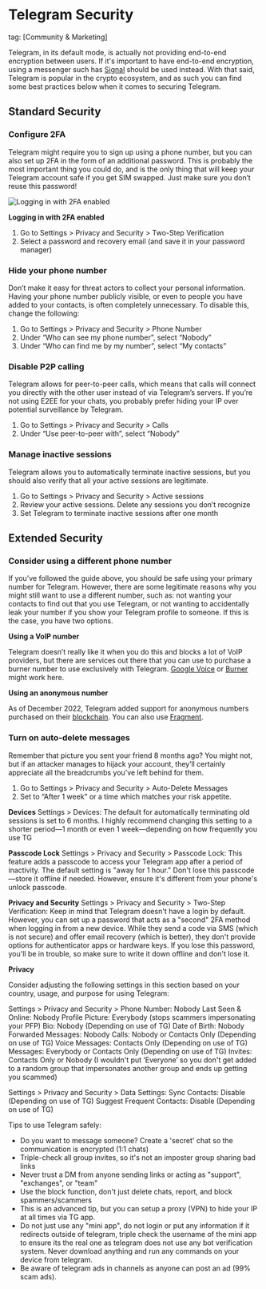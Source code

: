# Telegram Security
tag: [Community & Marketing]

Telegram, in its default mode, is actually not providing end-to-end encryption between users. If it's important to have end-to-end encryption, using a messenger such has [Signal](https://signal.org/) should be used instead. With that said, Telegram is popular in the crypto ecosystem, and as such you can find some best practices below when it comes to securing Telegram.

## Standard Security

### Configure 2FA

Telegram might require you to sign up using a phone number, but you can also set up 2FA in the form of an additional password. This is probably the most important thing you could do, and is the only thing that will keep your Telegram account safe if you get SIM swapped. Just make sure you don’t reuse this password!

![*Logging in with 2FA enabled*](https://prod-files-secure.s3.us-west-2.amazonaws.com/b1d29658-a003-4e92-93b6-241efdd083f6/c9d574e8-1ad9-4aad-a93f-e33bce31581b/Screen_Shot_2023-11-29_at_23.17.33.png)

**Logging in with 2FA enabled**

1. Go to Settings > Privacy and Security > Two-Step Verification
2. Select a password and recovery email (and save it in your password manager)

### Hide your phone number

Don’t make it easy for threat actors to collect your personal information. Having your phone number publicly visible, or even to people you have added to your contacts, is often completely unnecessary. To disable this, change the following:

1. Go to Settings > Privacy and Security > Phone Number
2. Under “Who can see my phone number”, select “Nobody”
3. Under “Who can find me by my number”, select “My contacts”

### Disable P2P calling

Telegram allows for peer-to-peer calls, which means that calls will connect you directly with the other user instead of via Telegram’s servers. If you’re not using E2EE for your chats, you probably prefer hiding your IP over potential surveillance by Telegram.

1. Go to Settings > Privacy and Security > Calls
2. Under “Use peer-to-peer with”, select “Nobody”

### Manage inactive sessions

Telegram allows you to automatically terminate inactive sessions, but you should also verify that all your active sessions are legitimate.

1. Go to Settings > Privacy and Security > Active sessions
2. Review your active sessions. Delete any sessions you don’t recognize
3. Set Telegram to terminate inactive sessions after one month


## Extended Security

### Consider using a different phone number

If you’ve followed the guide above, you should be safe using your primary number for Telegram. However, there are some legitimate reasons why you might still want to use a different number, such as: not wanting your contacts to find out that you use Telegram, or not wanting to accidentally leak your number if you show your Telegram profile to someone. If this is the case, you have two options.

**Using a VoIP number**

Telegram doesn’t really like it when you do this and blocks a lot of VoIP providers, but there are services out there that you can use to purchase a burner number to use exclusively with Telegram. [Google Voice](https://voice.google.com/) or [Burner](https://www.burnerapp.com/) might work here.

**Using an anonymous number**

As of December 2022, Telegram added support for anonymous numbers purchased on their [blockchain](https://ton.org/). You can also use [Fragment](https://fragment.com/).

### Turn on auto-delete messages

Remember that picture you sent your friend 8 months ago? You might not, but if an attacker manages to hijack your account, they’ll certainly appreciate all the breadcrumbs you’ve left behind for them.

1. Go to Settings > Privacy and Security > Auto-Delete Messages
2. Set to “After 1 week” or a time which matches your risk appetite.

**Devices**
Settings > Devices: The default for automatically terminating old sessions is set to 6 months. I highly recommend changing this setting to a shorter period—1 month or even 1 week—depending on how frequently you use TG

**Passcode Lock**
Settings > Privacy and Security > Passcode Lock: This feature adds a passcode to access your Telegram app after a period of inactivity. The default setting is "away for 1 hour." Don't lose this passcode—store it offline if needed. However, ensure it's different from your phone's unlock passcode.

**Privacy and Security**
Settings > Privacy and Security > Two-Step Verification: Keep in mind that Telegram doesn't have a login by default. However, you can set up a password that acts as a "second" 2FA method when logging in from a new device. While they send a code via SMS (which is not secure) and offer email recovery (which is better), they don't provide options for authenticator apps or hardware keys. If you lose this password, you'll be in trouble, so make sure to write it down offline and don't lose it.

**Privacy**

Consider adjusting the following settings in this section based on your country, usage, and purpose for using Telegram:

Settings > Privacy and Security >
Phone Number: Nobody
Last Seen & Online: Nobody
Profile Picture: Everybody (stops scammers impersonating your PFP)
Bio: Nobody (Depending on use of TG)
Date of Birth: Nobody
Forwarded Messages: Nobody
Calls: Nobody or Contacts Only (Depending on use of TG)
Voice Messages: Contacts Only (Depending on use of TG)
Messages: Everybody or Contacts Only (Depending on use of TG)
Invites: Contacts Only or Nobody (I wouldn't put ‘Everyone’ so you don't get added to a random group that impersonates another group and ends up getting you scammed)

Settings > Privacy and Security > Data Settings:
Sync Contacts: Disable (Depending on use of TG)
Suggest Frequent Contacts: Disable (Depending on use of TG)

Tips to use Telegram safely:
- Do you want to message someone? Create a 'secret' chat so the communication is encrypted (1:1 chats)
- Triple-check all group invites, so it's not an imposter group sharing bad links
- Never trust a DM from anyone sending links or acting as "support", "exchanges", or "team"
- Use the block function, don't just delete chats, report, and block spammers/scammers
- This is an advanced tip, but you can setup a proxy (VPN) to hide your IP at all times via TG app.
- Do not just use any "mini app", do not login or put any information if it redirects outside of telegram, triple check the username of the mini app to ensure its the real one as telegram does not use any bot verification system. Never download anything and run any commands on your device from telegram.
- Be aware of telegram ads in channels as anyone can post an ad (99% scam ads).
   
